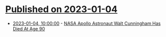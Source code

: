 # [Published on 2023-01-04](index.md)

* [2023-01-04, 10:00:00](https://science.slashdot.org/story/23/01/04/057228/nasa-apollo-astronaut-walt-cunningham-has-died-at-age-90?utm_source=rss1.0mainlinkanon&utm_medium=feed) - [NASA Apollo Astronaut Walt Cunningham Has Died At Age 90](https://science.slashdot.org/story/23/01/04/057228/nasa-apollo-astronaut-walt-cunningham-has-died-at-age-90?utm_source=rss1.0mainlinkanon&utm_medium=feed)
